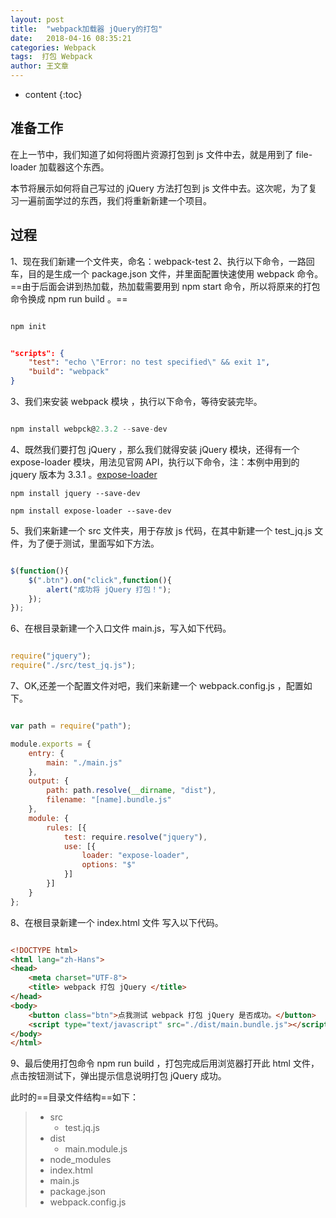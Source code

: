 ```yaml
---
layout: post
title:  "webpack加载器 jQuery的打包"
date:   2018-04-16 08:35:21
categories: Webpack
tags:  打包 Webpack
author: 王文章
---
```


* content
{:toc}

## 准备工作

在上一节中，我们知道了如何将图片资源打包到 js 文件中去，就是用到了 file-loader 加载器这个东西。

本节将展示如何将自己写过的 jQuery 方法打包到 js 文件中去。这次呢，为了复习一遍前面学过的东西，我们将重新新建一个项目。

## 过程

1、现在我们新建一个文件夹，命名：webpack-test
2、执行以下命令，一路回车，目的是生成一个 package.json 文件，并里面配置快速使用 webpack 命令。==由于后面会讲到热加载，热加载需要用到 npm start 命令，所以将原来的打包命令换成 npm run build 。==

```js

npm init

```

```json

"scripts": {
    "test": "echo \"Error: no test specified\" && exit 1",
    "build": "webpack"
}

```

3、我们来安装 webpack 模块 ，执行以下命令，等待安装完毕。

```js

npm install webpck@2.3.2 --save-dev

```

4、既然我们要打包 jQuery ，那么我们就得安装 jQuery 模块，还得有一个 expose-loader 模块，用法见官网 API，执行以下命令，注：本例中用到的 jquery 版本为 3.3.1 。[expose-loader](https://webpack.js.org/loaders/expose-loader/)

```
npm install jquery --save-dev 

```

```
npm install expose-loader --save-dev 

```

5、我们来新建一个 src 文件夹，用于存放 js 代码，在其中新建一个 test_jq.js 文件，为了便于测试，里面写如下方法。

```js

$(function(){
    $(".btn").on("click",function(){
        alert("成功将 jQuery 打包！");
    });
});

```

6、在根目录新建一个入口文件 main.js，写入如下代码。

```js

require("jquery");
require("./src/test_jq.js");

```


7、OK,还差一个配置文件对吧，我们来新建一个 webpack.config.js ，配置如下。

```JavaScript

var path = require("path");

module.exports = {
    entry: {
        main: "./main.js"
    },
    output: {
        path: path.resolve(__dirname, "dist"),
        filename: "[name].bundle.js"
	},
	module: {
    	rules: [{
            test: require.resolve("jquery"),
            use: [{
                loader: "expose-loader",
                options: "$"
            }]
        }]
    }
};


```

8、在根目录新建一个 index.html 文件 写入以下代码。

```html

<!DOCTYPE html>
<html lang="zh-Hans">
<head>
	<meta charset="UTF-8">
	<title> webpack 打包 jQuery </title>
</head>
<body>
	<button class="btn">点我测试 webpack 打包 jQuery 是否成功。</button>
	<script type="text/javascript" src="./dist/main.bundle.js"></script>
</body>
</html>

```

9、最后使用打包命令 npm run build ，打包完成后用浏览器打开此 html 文件，点击按钮测试下，弹出提示信息说明打包 jQuery 成功。


此时的==目录文件结构==如下：

> - src
>     - test.jq.js
> - dist
>     - main.module.js
> - node_modules
> - index.html
> - main.js
> - package.json
> - webpack.config.js






















